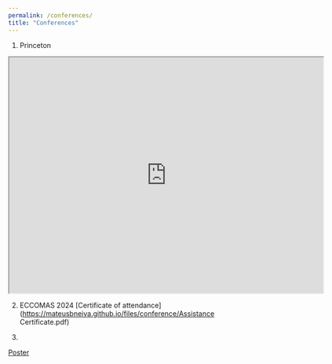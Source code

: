 ```yaml
---
permalink: /conferences/
title: "Conferences"
---
```


1. Princeton
<iframe src="https://mateusbneiva.github.io/files/conference/Poster_PCTS_MateusNeiva.pdf" width="640" height="480" allow="autoplay"></iframe>

2. ECCOMAS 2024
[Certificate of attendance](https://mateusbneiva.github.io/files/conference/Assistance Certificate.pdf)

3.
[Poster](https://mateusbneiva.github.io/files/conference/Poster_PCTS_MateusNeiva.pdf) 
